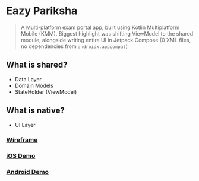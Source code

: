 # Eazy Pariksha

> A Multi-platform exam portal app, built using Kotlin Multiplatform Mobile (KMM). Biggest highlight was shifting ViewModel to the shared module, alongside writing entire UI in Jetpack Compose (0 XML files, no dependencies from `androidx.appcompat`)

## What is shared?
* Data Layer
* Domain Models
* StateHolder (ViewModel)

## What is native?
* UI Layer

### [Wireframe](https://excalidraw.com/#room=c2eb4d360dc303fd3ea0,L9uHSXiYaUaRQ62ay5nnLw)


### [iOS Demo](https://youtu.be/6PLJoy_CqPY)
### [Android Demo](https://youtube.com/shorts/7T9bK0Bh0hY?feature=share)